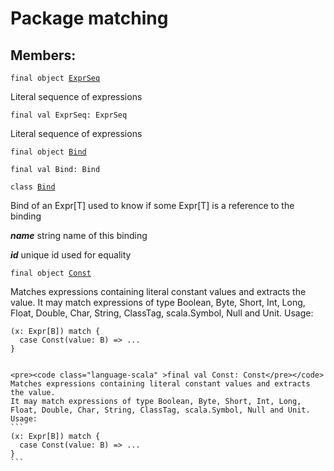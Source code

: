 # Package matching
## Members:
<pre><code class="language-scala" >final object <a href="./ExprSeq$.md">ExprSeq</a></pre></code>
Literal sequence of expressions

<pre><code class="language-scala" >final val ExprSeq: ExprSeq</pre></code>
Literal sequence of expressions


<pre><code class="language-scala" >final object <a href="./Bind$.md">Bind</a></pre></code>
<pre><code class="language-scala" >final val Bind: Bind</pre></code>

<pre><code class="language-scala" >class <a href="./Bind.md">Bind</a></pre></code>
Bind of an Expr[T] used to know if some Expr[T] is a reference to the binding

***name*** string name of this binding

***id*** unique id used for equality

<pre><code class="language-scala" >final object <a href="./Const$.md">Const</a></pre></code>
Matches expressions containing literal constant values and extracts the value.
It may match expressions of type Boolean, Byte, Short, Int, Long,
Float, Double, Char, String, ClassTag, scala.Symbol, Null and Unit.
Usage:
```
(x: Expr[B]) match {
  case Const(value: B) => ...
}
```
``````

<pre><code class="language-scala" >final val Const: Const</pre></code>
Matches expressions containing literal constant values and extracts the value.
It may match expressions of type Boolean, Byte, Short, Int, Long,
Float, Double, Char, String, ClassTag, scala.Symbol, Null and Unit.
Usage:
```
(x: Expr[B]) match {
  case Const(value: B) => ...
}
```
``````


